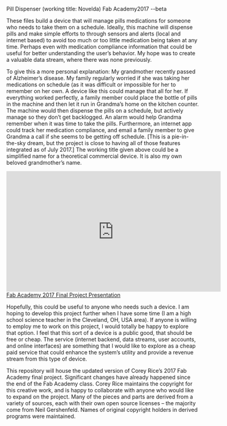 Pill Dispenser (working title: Novelda)
Fab Academy2017 --beta

These files build a device that will manage pills medications for someone who needs to take them on a schedule. Ideally, this machine will dispense pills and make simple efforts to through sensors and alerts (local and internet based) to avoid too much or too little medication being taken at any time. Perhaps even with medication compliance information that could be useful for better understanding the user’s behavior. My hope was to create a valuable data stream, where there was none previously. 

To give this a more personal explanation: My grandmother recently passed of Alzheimer’s disease. My family regularly worried if she was taking her medications on schedule (as it was difficult or impossible for her to remember on her own. A device like this could manage that all for her. If everything worked perfectly, a family member could place the bottle of pills in the machine and then let it run in Grandma’s home on the kitchen counter. The machine would then dispense the pills on a schedule, but actively manage so they don’t get backlogged. An alarm would help Grandma remember when it was time to take the pills. Furthermore, an internet app could track her medication compliance, and email a family member to give Grandma a call if she seems to be getting off schedule. [This is a pie-in-the-sky dream, but the project is close to having all of those features integrated as of July 2017.] The working title given above could be a simplified name for a theoretical commercial device. It is also my own beloved grandmother’s name. 

<iframe width="560" height="315" src="https://www.youtube.com/embed/coTj5rTIzWQ?ecver=1" frameborder="0" allowfullscreen></iframe>
<a href='https://youtu.be/coTj5rTIzWQ'>Fab Academy 2017 Final Project Presentation</a>

Hopefully, this could be useful to anyone who needs such a device. I am hoping to develop this project further when I have some time (I am a high school science teacher in the Cleveland, OH, USA area). If anyone is willing to employ me to work on this project, I would totally be happy to explore that option. I feel that this sort of a device is a public good, that should be free or cheap. The service (internet backend, data streams, user accounts, and online interfaces) are something that I would like to explore as a cheap paid service that could enhance the system’s utility and provide a revenue stream from this type of device. 

This repository will house the updated version of Corey Rice’s 2017 Fab Academy final project. Significant changes have already happened since the end of the Fab Academy class. Corey Rice maintains the copyright for this creative work, and is happy to collaborate with anyone who would like to expand on the project. Many of the pieces and parts are derived from a variety of sources, each with their own open source licenses – the majority come from Neil Gershenfeld. Names of original copyright holders in derived programs were maintained. 



